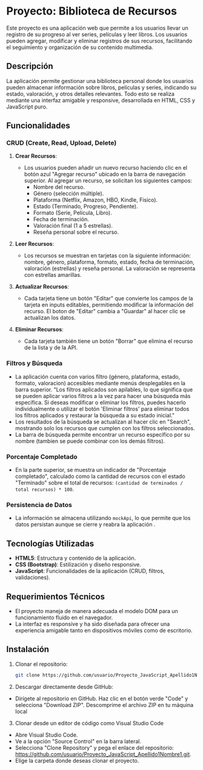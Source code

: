 # Proyecto: Biblioteca de Recursos

Este proyecto es una aplicación web que permite a los usuarios llevar un registro de su progreso al ver series, películas y leer libros. Los usuarios pueden agregar, modificar y eliminar registros de sus recursos, facilitando el seguimiento y organización de su contenido multimedia.

## Descripción

La aplicación permite gestionar una biblioteca personal donde los usuarios pueden almacenar información sobre libros, películas y series, indicando su estado, valoración, y otros detalles relevantes. Todo esto se realiza mediante una interfaz amigable y responsive, desarrollada en HTML, CSS y JavaScript puro.

## Funcionalidades

### CRUD (Create, Read, Upload, Delete)

1. **Crear Recursos**:
    - Los usuarios pueden añadir un nuevo recurso haciendo clic en el botón azul "Agregar recurso" ubicado en la barra de navegación superior. Al agregar un recurso, se solicitan los siguientes campos:
        - Nombre del recurso.
        - Género (selección múltiple).
        - Plataforma (Netflix, Amazon, HBO, Kindle, Fisico).
        - Estado (Terminado, Progreso, Pendiente).
        - Formato (Serie, Película, Libro).
        - Fecha de terminación.
        - Valoración final (1 a 5 estrellas).
        - Reseña personal sobre el recurso.

2. **Leer Recursos**:
    - Los recursos se muestran en tarjetas con la siguiente información: nombre, género, plataforma, formato, estado, fecha de terminación, valoración (estrellas) y reseña personal. La valoración se representa con estrellas amarillas.

3. **Actualizar Recursos**:
    - Cada tarjeta tiene un botón "Editar" que convierte los campos de la tarjeta en inputs editables, permitiendo modificar la información del recurso. El boton de "Editar" cambia a "Guardar" al hacer clic se actualizan los datos.

4. **Eliminar Recursos**:
    - Cada tarjeta también tiene un botón "Borrar" que elimina el recurso de la lista y de la API.

### Filtros y Búsqueda

- La aplicación cuenta con varios filtro (género, plataforma, estado, formato, valoracion) accesibles mediante menús desplegables en la barra superior. "Los filtros aplicados son apilables, lo que significa que se pueden aplicar varios filtros a la vez para hacer una búsqueda más específica. Si deseas modificar o eliminar los filtros, puedes hacerlo individualmente o utilizar el botón 'Eliminar filtros' para eliminar todos los filtros aplicados y restaurar la búsqueda a su estado inicial."
- Los resultados de la búsqueda se actualizan al hacer clic en "Search", mostrando solo los recursos que cumplen con los filtros seleccionados.
- La barra de búsqueda permite encontrar un recurso específico por su nombre (tambien se puede combinar con los demás filtros).

### Porcentaje Completado

- En la parte superior, se muestra un indicador de "Porcentaje completado", calculado como la cantidad de recursos con el estado "Terminado" sobre el total de recursos: `(cantidad de terminados / total recursos) * 100`.

### Persistencia de Datos

- La información se almacena utilizando `mockApi`, lo que permite que los datos persistan aunque se cierre y reabra la aplicación .

## Tecnologías Utilizadas

- **HTML5**: Estructura y contenido de la aplicación.
- **CSS (Bootstrap)**: Estilización y diseño responsive.
- **JavaScript**: Funcionalidades de la aplicación (CRUD, filtros, validaciones).

## Requerimientos Técnicos

- El proyecto maneja de manera adecuada el modelo DOM para un funcionamiento fluido en el navegador.
- La interfaz es responsive y ha sido diseñada para ofrecer una experiencia amigable tanto en dispositivos móviles como de escritorio.

## Instalación

1. Clonar el repositorio:

   ```bash
   git clone https://github.com/usuario/Proyecto_JavaScript_Apellido1Nombre1.git
    ```
2. Descargar directamente desde GitHub:

- Dirígete al repositorio en GitHub. Haz clic en el botón verde "Code" y selecciona "Download ZIP". Descomprime el archivo ZIP en tu máquina local

3. Clonar desde un editor de código como Visual Studio Code

- Abre Visual Studio Code.
- Ve a la opción "Source Control" en la barra lateral.
- Selecciona "Clone Repository" y pega el enlace del repositorio: https://github.com/usuario/Proyecto_JavaScript_Apellido1Nombre1.git.
- Elige la carpeta donde deseas clonar el proyecto.